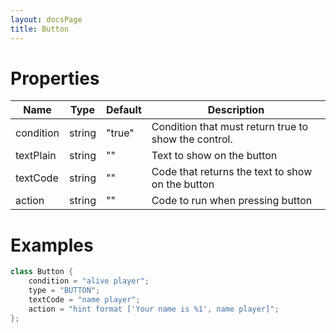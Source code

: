 ```yaml
---
layout: docsPage
title: Button
---
```


# Properties

<table>
    <thead>
        <tr>
            <th>Name</th>
            <th>Type</th>
            <th>Default</th>
            <th>Description</th>
        </tr>
    </thead>
    <tbody>
        <tr>
            <td>condition</td>
            <td>string</td>
            <td>"true"</td>
            <td>Condition that must return true to show the control.</td>
        </tr>
        <tr>
            <td>textPlain</td>
            <td>string</td>
            <td>""</td>
            <td>Text to show on the button</td>
        </tr>
        <tr>
            <td>textCode</td>
            <td>string</td>
            <td>""</td>
            <td>Code that returns the text to show on the button</td>
        </tr>
        <tr>
            <td>action</td>
            <td>string</td>
            <td>""</td>
            <td>Code to run when pressing button</td>
        </tr>
    </tbody>
</table>

# Examples
```c++
class Button {
    condition = "alive player";
    type = "BUTTON";
    textCode = "name player";
    action = "hint format ['Your name is %1', name player]";
};
```
